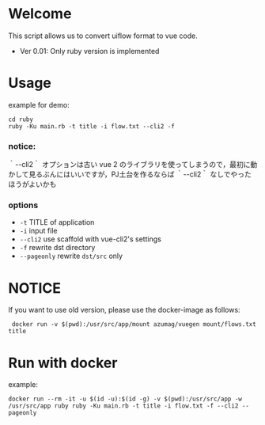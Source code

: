 # Welcome
This script allows us to convert uiflow format to vue code.
- Ver 0.01: Only ruby version is implemented

# Usage
example for demo:
```
cd ruby
ruby -Ku main.rb -t title -i flow.txt --cli2 -f
```

### notice:
｀--cli2｀ オプションは古い vue 2 のライブラリを使ってしまうので，最初に動かして見るぶんにはいいですが，PJ土台を作るならば ｀--cli2｀ なしでやったほうがよいかも

### options
- `-t` TITLE of application
- `-i` input file
- `--cli2` use scaffold with vue-cli2's settings
- `-f` rewrite dst directory
- `--pageonly` rewrite `dst/src` only

# NOTICE
If you want to use old version, please use the docker-image as follows:
```
 docker run -v $(pwd):/usr/src/app/mount azumag/vuegen mount/flows.txt title
```
 
# Run with docker
example:
```
docker run --rm -it -u $(id -u):$(id -g) -v $(pwd):/usr/src/app -w /usr/src/app ruby ruby -Ku main.rb -t title -i flow.txt -f --cli2 --pageonly
```

